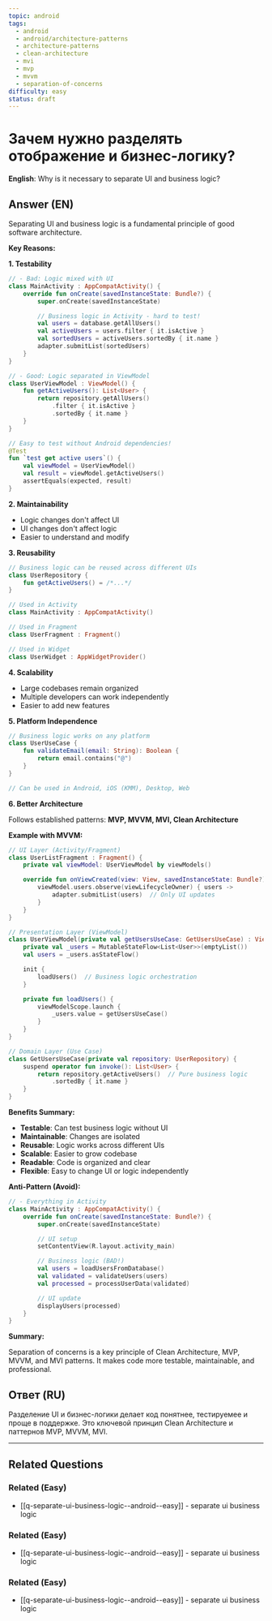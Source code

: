 ```yaml
---
topic: android
tags:
  - android
  - android/architecture-patterns
  - architecture-patterns
  - clean-architecture
  - mvi
  - mvp
  - mvvm
  - separation-of-concerns
difficulty: easy
status: draft
---
```


# Зачем нужно разделять отображение и бизнес-логику?

**English**: Why is it necessary to separate UI and business logic?

## Answer (EN)
Separating UI and business logic is a fundamental principle of good software architecture.

**Key Reasons:**

**1. Testability**

```kotlin
// - Bad: Logic mixed with UI
class MainActivity : AppCompatActivity() {
    override fun onCreate(savedInstanceState: Bundle?) {
        super.onCreate(savedInstanceState)

        // Business logic in Activity - hard to test!
        val users = database.getAllUsers()
        val activeUsers = users.filter { it.isActive }
        val sortedUsers = activeUsers.sortedBy { it.name }
        adapter.submitList(sortedUsers)
    }
}

// - Good: Logic separated in ViewModel
class UserViewModel : ViewModel() {
    fun getActiveUsers(): List<User> {
        return repository.getAllUsers()
            .filter { it.isActive }
            .sortedBy { it.name }
    }
}

// Easy to test without Android dependencies!
@Test
fun `test get active users`() {
    val viewModel = UserViewModel()
    val result = viewModel.getActiveUsers()
    assertEquals(expected, result)
}
```

**2. Maintainability**

- Logic changes don't affect UI
- UI changes don't affect logic
- Easier to understand and modify

**3. Reusability**

```kotlin
// Business logic can be reused across different UIs
class UserRepository {
    fun getActiveUsers() = /*...*/
}

// Used in Activity
class MainActivity : AppCompatActivity()

// Used in Fragment
class UserFragment : Fragment()

// Used in Widget
class UserWidget : AppWidgetProvider()
```

**4. Scalability**

- Large codebases remain organized
- Multiple developers can work independently
- Easier to add new features

**5. Platform Independence**

```kotlin
// Business logic works on any platform
class UserUseCase {
    fun validateEmail(email: String): Boolean {
        return email.contains("@")
    }
}

// Can be used in Android, iOS (KMM), Desktop, Web
```

**6. Better Architecture**

Follows established patterns: **MVP, MVVM, MVI, Clean Architecture**

**Example with MVVM:**

```kotlin
// UI Layer (Activity/Fragment)
class UserListFragment : Fragment() {
    private val viewModel: UserViewModel by viewModels()

    override fun onViewCreated(view: View, savedInstanceState: Bundle?) {
        viewModel.users.observe(viewLifecycleOwner) { users ->
            adapter.submitList(users)  // Only UI updates
        }
    }
}

// Presentation Layer (ViewModel)
class UserViewModel(private val getUsersUseCase: GetUsersUseCase) : ViewModel() {
    private val _users = MutableStateFlow<List<User>>(emptyList())
    val users = _users.asStateFlow()

    init {
        loadUsers()  // Business logic orchestration
    }

    private fun loadUsers() {
        viewModelScope.launch {
            _users.value = getUsersUseCase()
        }
    }
}

// Domain Layer (Use Case)
class GetUsersUseCase(private val repository: UserRepository) {
    suspend operator fun invoke(): List<User> {
        return repository.getActiveUsers()  // Pure business logic
            .sortedBy { it.name }
    }
}
```

**Benefits Summary:**

- **Testable**: Can test business logic without UI
- **Maintainable**: Changes are isolated
- **Reusable**: Logic works across different UIs
- **Scalable**: Easier to grow codebase
- **Readable**: Code is organized and clear
- **Flexible**: Easy to change UI or logic independently

**Anti-Pattern (Avoid):**

```kotlin
// - Everything in Activity
class MainActivity : AppCompatActivity() {
    override fun onCreate(savedInstanceState: Bundle?) {
        super.onCreate(savedInstanceState)

        // UI setup
        setContentView(R.layout.activity_main)

        // Business logic (BAD!)
        val users = loadUsersFromDatabase()
        val validated = validateUsers(users)
        val processed = processUserData(validated)

        // UI update
        displayUsers(processed)
    }
}
```

**Summary:**

Separation of concerns is a key principle of Clean Architecture, MVP, MVVM, and MVI patterns. It makes code more testable, maintainable, and professional.

## Ответ (RU)
Разделение UI и бизнес-логики делает код понятнее, тестируемее и проще в поддержке. Это ключевой принцип Clean Architecture и паттернов MVP, MVVM, MVI.


---

## Related Questions

### Related (Easy)
- [[q-separate-ui-business-logic--android--easy]] - separate ui business logic 
### Related (Easy)
- [[q-separate-ui-business-logic--android--easy]] - separate ui business logic 
### Related (Easy)
- [[q-separate-ui-business-logic--android--easy]] - separate ui business logic 

